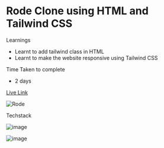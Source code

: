 
# Rode Clone using HTML and Tailwind CSS

Learnings

- Learnt to add tailwind class in HTML
- Learnt to make the website responsive using Tailwind CSS

Time Taken to complete
- 2 days

[Live Link](https://hemanth-rode-clone.netlify.app/)

![Rode](./rodedemopic.png)

Techstack

![image](https://img.shields.io/badge/HTML-TAILWINDCSS-blue)

![image](https://img.shields.io/badge/Responsive-Yes-blue)